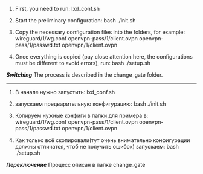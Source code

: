 1) First, you need to run:
lxd_conf.sh

2) Start the preliminary configuration: 
bash ./init.sh

3) Copy the necessary configuration files into the folders, for example:
wireguard/1/wg.conf
openvpn-pass/1/client.ovpn
openvpn-pass/1/passwd.txt
openvpn/1/client.ovpn

4) Once everything is copied (pay close attention here, the configurations must be different to avoid errors), run: 
bash ./setup.sh

***Switching***
The process is described in the change_gate folder.

___

1) В начале нужно запустить:
lxd_conf.sh

2) запускаем предварительную конфигурацию: 
bash ./init.sh

3) Копируем нужные конфиги в папки для примера в:
wireguard/1/wg.conf
openvpn-pass/1/client.ovpn
openvpn-pass/1/passwd.txt
openvpn/1/client.ovpn

4) Как только всё скопировали(тут очень внимательно конфигурации должны отличатся, чтоб не получить ошибок) запускаем: 
bash ./setup.sh

***Переключение***
Процесс описан в папке change_gate
